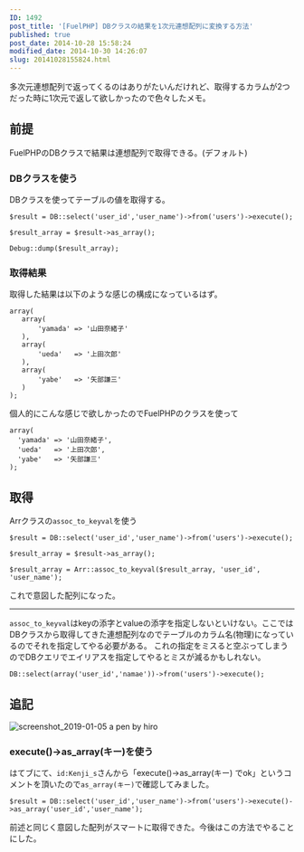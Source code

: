 ```yaml
---
ID: 1492
post_title: '[FuelPHP] DBクラスの結果を1次元連想配列に変換する方法'
published: true
post_date: 2014-10-28 15:58:24
modified_date: 2014-10-30 14:26:07
slug: 20141028155824.html
---
```

多次元連想配列で返ってくるのはありがたいんだけれど、取得するカラムが2つだった時に1次元で返して欲しかったので色々したメモ。
<!--more-->

<h2>前提</h2>

FuelPHPのDBクラスで結果は連想配列で取得できる。(デフォルト)

<h3>DBクラスを使う</h3>

DBクラスを使ってテーブルの値を取得する。

<pre><code class="language-php">$result = DB::select('user_id','user_name')-&gt;from('users')-&gt;execute();

$result_array = $result-&gt;as_array();

Debug::dump($result_array);
</code></pre>

<h3>取得結果</h3>

取得した結果は以下のような感じの構成になっているはず。

<pre><code class="language-php">array(
   array(
       'yamada' =&gt; '山田奈緒子'
   ),
   array(
       'ueda'   =&gt; '上田次郎'
   ),
   array(
       'yabe'   =&gt; '矢部謙三'
   )
);
</code></pre>

個人的にこんな感じで欲しかったのでFuelPHPのクラスを使って

<pre><code class="language-php">array(
  'yamada' =&gt; '山田奈緒子',
  'ueda'   =&gt; '上田次郎',
  'yabe'   =&gt; '矢部謙三'
);
</code></pre>

<h2>取得</h2>

Arrクラスの<code>assoc_to_keyval</code>を使う

<pre><code class="language-php">$result = DB::select('user_id','user_name')-&gt;from('users')-&gt;execute();

$result_array = $result-&gt;as_array();

$result_array = Arr::assoc_to_keyval($result_array, 'user_id', 'user_name');
</code></pre>

これで意図した配列になった。

<hr />

<code>assoc_to_keyval</code>はkeyの添字とvalueの添字を指定しないといけない。ここではDBクラスから取得してきた連想配列なのでテーブルのカラム名(物理)になっているのでそれを指定してやる必要がある。
これの指定をミスると空ぶってしまうのでDBクエリでエイリアスを指定してやるとミスが減るかもしれない。

<pre><code class="language-php">DB::select(array('user_id','namae'))-&gt;from('users')-&gt;execute();
</code></pre>

<h2>追記</h2>

<img src="https://user-images.githubusercontent.com/3617124/50723419-bc763580-1120-11e9-824f-0534ae63eccb.png" alt="screenshot_2019-01-05 a pen by hiro" />

<h3>execute()->as_array(キー)を使う</h3>

はてブにて、<code>id:Kenji_s</code>さんから「execute()->as_array(キー) でok」というコメントを頂いたので<code>as_array(キー)</code>で確認してみました。

<pre><code class="language-php">$result = DB::select('user_id','user_name')-&gt;from('users')-&gt;execute()-&gt;as_array('user_id','user_name');
</code></pre>

前述と同じく意図した配列がスマートに取得できた。今後はこの方法でやることにした。